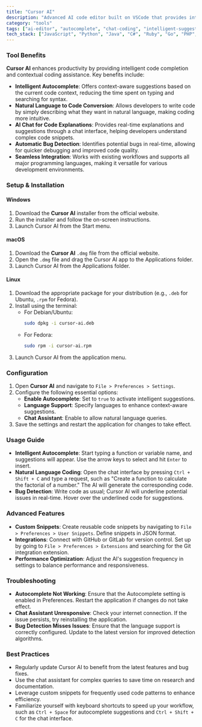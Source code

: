 ```yaml
---
title: "Cursor AI"
description: "Advanced AI code editor built on VSCode that provides intelligent code completion, natural language to code conversion, and contextual coding assistance."
category: "tools"
tags: ["ai-editor", "autocomplete", "chat-coding", "intelligent-suggestions", "productivity", "vscode-fork", "code-assistance", "bug-detection"]
tech_stack: ["JavaScript", "Python", "Java", "C#", "Ruby", "Go", "PHP", "HTML", "CSS"]
---
```


### Tool Benefits
**Cursor AI** enhances productivity by providing intelligent code completion and contextual coding assistance. Key benefits include:
- **Intelligent Autocomplete**: Offers context-aware suggestions based on the current code context, reducing the time spent on typing and searching for syntax.
- **Natural Language to Code Conversion**: Allows developers to write code by simply describing what they want in natural language, making coding more intuitive.
- **AI Chat for Code Explanations**: Provides real-time explanations and suggestions through a chat interface, helping developers understand complex code snippets.
- **Automatic Bug Detection**: Identifies potential bugs in real-time, allowing for quicker debugging and improved code quality.
- **Seamless Integration**: Works with existing workflows and supports all major programming languages, making it versatile for various development environments.

### Setup & Installation
#### Windows
1. Download the **Cursor AI** installer from the official website.
2. Run the installer and follow the on-screen instructions.
3. Launch Cursor AI from the Start menu.

#### macOS
1. Download the **Cursor AI** `.dmg` file from the official website.
2. Open the `.dmg` file and drag the Cursor AI app to the Applications folder.
3. Launch Cursor AI from the Applications folder.

#### Linux
1. Download the appropriate package for your distribution (e.g., `.deb` for Ubuntu, `.rpm` for Fedora).
2. Install using the terminal:
   - For Debian/Ubuntu: 
     ```bash
     sudo dpkg -i cursor-ai.deb
     ```
   - For Fedora:
     ```bash
     sudo rpm -i cursor-ai.rpm
     ```
3. Launch Cursor AI from the application menu.

### Configuration
1. Open **Cursor AI** and navigate to `File > Preferences > Settings`.
2. Configure the following essential options:
   - **Enable Autocomplete**: Set to `true` to activate intelligent suggestions.
   - **Language Support**: Specify languages to enhance context-aware suggestions.
   - **Chat Assistant**: Enable to allow natural language queries.
3. Save the settings and restart the application for changes to take effect.

### Usage Guide
- **Intelligent Autocomplete**: Start typing a function or variable name, and suggestions will appear. Use the arrow keys to select and hit `Enter` to insert.
- **Natural Language Coding**: Open the chat interface by pressing `Ctrl + Shift + C` and type a request, such as "Create a function to calculate the factorial of a number." The AI will generate the corresponding code.
- **Bug Detection**: Write code as usual; Cursor AI will underline potential issues in real-time. Hover over the underlined code for suggestions.

### Advanced Features
- **Custom Snippets**: Create reusable code snippets by navigating to `File > Preferences > User Snippets`. Define snippets in JSON format.
- **Integrations**: Connect with GitHub or GitLab for version control. Set up by going to `File > Preferences > Extensions` and searching for the Git integration extension.
- **Performance Optimization**: Adjust the AI's suggestion frequency in settings to balance performance and responsiveness.

### Troubleshooting
- **Autocomplete Not Working**: Ensure that the Autocomplete setting is enabled in Preferences. Restart the application if changes do not take effect.
- **Chat Assistant Unresponsive**: Check your internet connection. If the issue persists, try reinstalling the application.
- **Bug Detection Misses Issues**: Ensure that the language support is correctly configured. Update to the latest version for improved detection algorithms.

### Best Practices
- Regularly update Cursor AI to benefit from the latest features and bug fixes.
- Use the chat assistant for complex queries to save time on research and documentation.
- Leverage custom snippets for frequently used code patterns to enhance efficiency.
- Familiarize yourself with keyboard shortcuts to speed up your workflow, such as `Ctrl + Space` for autocomplete suggestions and `Ctrl + Shift + C` for the chat interface.